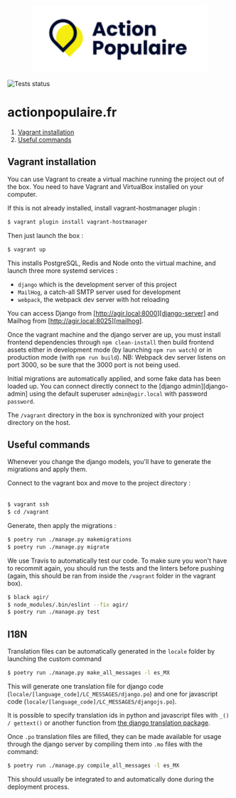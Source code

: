 <p align="center">
  <img height="150" src="https://github.com/lafranceinsoumise/actionpopulaire.fr/blob/staging/agir/front/components/genericComponents/logos/action-populaire.svg">
</p>

![Tests status](https://github.com/lafranceinsoumise/actionpopulaire.fr/actions/workflows/run-tests.yml/badge.svg)

# actionpopulaire.fr

1. [Vagrant installation](#vagrant)
2. [Useful commands](#frontend-pages)

## Vagrant installation

You can use Vagrant to create a virtual machine running the project out of the box.
You need to have Vagrant and VirtualBox installed on your computer.


If this is not already installed, install vagrant-hostmanager plugin :
```bash
$ vagrant plugin install vagrant-hostmanager
```
Then just launch the box :
```bash
$ vagrant up
```

This installs PostgreSQL, Redis and Node onto the virtual
machine, and launch three more systemd services :

* `django` which is the development server of this project
* `MailHog`, a catch-all SMTP server used for development
* `webpack`, the webpack dev server with hot reloading

You can access Django from [http://agir.local:8000][django-server]
and Mailhog from [http://agir.local:8025][mailhog].

Once the vagrant machine and the django server are up, you must install frontend dependencies
through `npm clean-install` then build frontend assets either in development mode (by launching `npm run watch`)
or in production mode (with `npm run build`).
NB: Webpack dev server listens on port 3000, so be sure that the 3000 port is not being
used.

Initial migrations are automatically applied, and some fake data has been
loaded up. You can connect directly connect to the [django admin][django-admin] using the
default superuser `admin@agir.local` with password `password`.


The `/vagrant` directory in the box is synchronized with your
project directory on the host.

## Useful commands

Whenever you change the django models, you'll have to generate the migrations and apply them.

Connect to the vagrant box and move to the project directory :
```bash

$ vagrant ssh
$ cd /vagrant
```

Generate, then apply the migrations :
```bash
$ poetry run ./manage.py makemigrations
$ poetry run ./manage.py migrate
```

We use Travis to automatically test our code. To make sure you won't have to
recommit again, you should run the tests and the linters before pushing (again, this should
be ran from inside the `/vagrant` folder in the vagrant box).

```bash
$ black agir/
$ node_modules/.bin/eslint --fix agir/
$ poetry run ./manage.py test
```

## I18N

Translation files can be automatically generated in the `locale` folder by launching the custom command
```bash
$ poetry run ./manage.py make_all_messages -l es_MX
```

This will generate one translation file for django code (`locale/[language_code]/LC_MESSAGES/django.po`) and one for javascript code (`locale/[language_code]/LC_MESSAGES/djangojs.po`).

It is possible to specify translation ids in python and javascript files with `_() / gettext()` or another function from [the django translation package](https://docs.djangoproject.com/en/3.2/topics/i18n/translation/).

Once `.po` translation files are filled, they can be made available for usage through the django server by compiling them into `.mo` files with the command:
```bash
$ poetry run ./manage.py compile_all_messages -l es_MX
```
This should usually be integrated to and automatically done during the deployment process.